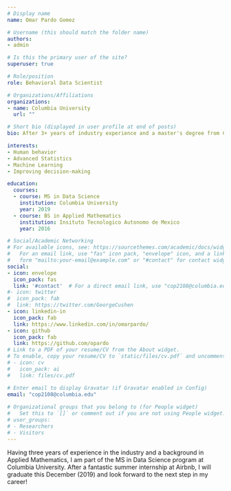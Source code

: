 ```yaml
---
# Display name
name: Omar Pardo Gomez

# Username (this should match the folder name)
authors:
- admin

# Is this the primary user of the site?
superuser: true

# Role/position
role: Behavioral Data Scientist

# Organizations/Affiliations
organizations:
- name: Columbia University
  url: ""

# Short bio (displayed in user profile at end of posts)
bio: After 3+ years of industry experience and a master's degree from Columbia University, I love exploring different facets of human behavior from a Data Science perspective.

interests:
- Human behavior
- Advanced Statistics
- Machine Learning
- Improving decision-making

education:
  courses:
  - course: MS in Data Science
    institution: Columbia University
    year: 2019
  - course: BS in Applied Mathematics
    institution: Insituto Tecnologico Autonomo de Mexico
    year: 2016

# Social/Academic Networking
# For available icons, see: https://sourcethemes.com/academic/docs/widgets/#icons
#   For an email link, use "fas" icon pack, "envelope" icon, and a link in the
#   form "mailto:your-email@example.com" or "#contact" for contact widget.
social:
- icon: envelope
  icon_pack: fas
  link: '#contact'  # For a direct email link, use "cop2108@columbia.edu".
#- icon: twitter
#  icon_pack: fab
#  link: https://twitter.com/GeorgeCushen
- icon: linkedin-in
  icon_pack: fab
  link: https://www.linkedin.com/in/omarpardo/
- icon: github
  icon_pack: fab
  link: https://github.com/opardo
# Link to a PDF of your resume/CV from the About widget.
# To enable, copy your resume/CV to `static/files/cv.pdf` and uncomment the lines below.  
# - icon: cv
#   icon_pack: ai
#   link: files/cv.pdf

# Enter email to display Gravatar (if Gravatar enabled in Config)
email: "cop2108@columbia.edu"
  
# Organizational groups that you belong to (for People widget)
#   Set this to `[]` or comment out if you are not using People widget.  
# user_groups:
# - Researchers
# - Visitors
---
```


Having three years of experience in the industry and a background in Applied Mathematics, I am part of the MS in Data Science program at Columbia University. After a fantastic summer internship at Airbnb, I will graduate this December (2019) and look forward to the next step in my career!
